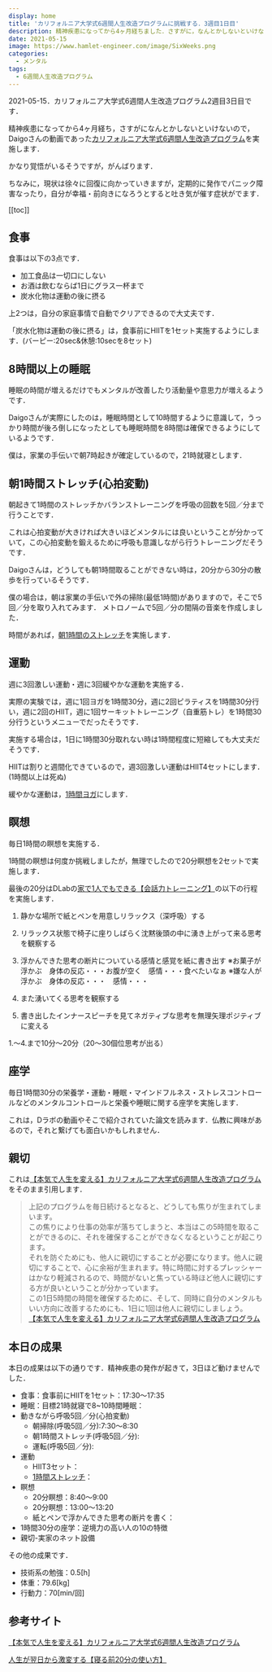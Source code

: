 ```yaml
---
display: home
title: 'カリフォルニア大学式6週間人生改造プログラムに挑戦する．3週目1日目'
description: 精神疾患になってから4ヶ月経ちました．さすがに，なんとかしないといけないので，Daigoさんの動画であった[カリフォルニア大学式6週間人生改造プログラム](https://daigoblog.jp/pushing-thelimits/)を実施します．
date: 2021-05-15
image: https://www.hamlet-engineer.com/image/SixWeeks.png
categories: 
  - メンタル
tags:
  - 6週間人生改造プログラム
---
```

2021-05-15．カリフォルニア大学式6週間人生改造プログラム2週目3日目です．

<!-- more -->

精神疾患になってから4ヶ月経ち，さすがになんとかしないといけないので，Daigoさんの動画であった[カリフォルニア大学式6週間人生改造プログラム](https://daigoblog.jp/pushing-thelimits/)を実施します．

かなり覚悟がいるそうですが，がんばります．

ちなみに，現状は徐々に回復に向かっていきますが，定期的に発作でパニック障害なったり，自分が幸福・前向きになろうとすると吐き気が催す症状がでます．




[[toc]]

## 食事
食事は以下の3点です．
- 加工食品は一切口にしない
- お酒は飲むならば1日にグラス一杯まで
- 炭水化物は運動の後に摂る

上2つは，自分の家庭事情で自動でクリアできるので大丈夫です．

「炭水化物は運動の後に摂る」は，食事前にHIITを1セット実施するようにします．(バーピー:20sec&休憩:10secを8セット)

## 8時間以上の睡眠
睡眠の時間が増えるだけでもメンタルが改善したり活動量や意思力が増えるようです．

Daigoさんが実際にしたのは，睡眠時間として10時間するように意識して，うっかり時間が後ろ倒しになったとしても睡眠時間を8時間は確保できるようにしているようです．

僕は，家業の手伝いで朝7時起きが確定しているので，21時就寝とします．


## 朝1時間ストレッチ(心拍変動)
朝起きて1時間のストレッチかバランストレーニングを呼吸の回数を5回／分まで行うことです．

これは心拍変動が大きければ大きいほどメンタルには良いということが分かっていて，この心拍変動を鍛えるために呼吸も意識しながら行うトレーニングだそうです．

Daigoさんは，どうしても朝1時間取ることができない時は，20分から30分の散歩を行っているそうです．

僕の場合は，朝は家業の手伝いで外の掃除(最低1時間)がありますので，そこで5回／分を取り入れてみます．
メトロノームで5回／分の間隔の音楽を作成しました．

時間があれば，[朝1時間のストレッチ](https://www.youtube.com/watch?v=OAnrX0A48VQ)を実施します．


## 運動
週に3回激しい運動・週に3回緩やかな運動を実施する．

実際の実験では，週に1回ヨガを1時間30分，週に2回ピラティスを1時間30分行い，週に2回のHIIT，週に1回サーキットトレーニング（自重筋トレ）を1時間30分行うというメニューでだったそうです．

実施する場合は，1日に1時間30分取れない時は1時間程度に短縮しても大丈夫だそうです．

HIITは割りと週間化できているので，週3回激しい運動はHIIT4セットにします．(1時間以上は死ぬ)

緩やかな運動は，[1時間ヨガ](https://www.youtube.com/watch?v=DSNpRZDOPZQ)にします．


## 瞑想
毎日1時間の瞑想を実施する．

1時間の瞑想は何度か挑戦しましたが，無理でしたので20分瞑想を2セットで実施します．

最後の20分はDLabの[家で1人でもできる【会話力トレーニング】](https://daigovideolab.jp/play/1587235263)の以下の行程を実施します．

1. 静かな場所で紙とペンを用意しリラックス（深呼吸）する

2. リラックス状態で椅子に座りしばらく沈黙後頭の中に湧き上がって来る思考を観察する

3. 浮かんできた思考の断片についている感情と感覚を紙に書き出す
※お菓子が浮かぶ　身体の反応・・・お腹が空く　感情・・・食べたいなぁ
※嫌な人が浮かぶ　身体の反応・・・　感情・・・

4. また湧いてくる思考を観察する

5. 書き出したインナースピーチを見てネガティブな思考を無理矢理ポジティブに変える

1.～4.まで10分～20分（20～30個位思考が出る）

## 座学
毎日1時間30分の栄養学・運動・睡眠・マインドフルネス・ストレスコントロールなどのメンタルコントロールと栄養や睡眠に関する座学を実施します．

これは，Dラボの動画やそこで紹介されていた論文を読みます．仏教に興味があるので，それと繋げても面白いかもしれません．


## 親切
これは[【本気で人生を変える】カリフォルニア大学式6週間人生改造プログラム](https://daigoblog.jp/pushing-thelimits/)をそのまま引用します．

>上記のプログラムを毎日続けるとなると、どうしても焦りが生まれてしまいます。<br>
この焦りにより仕事の効率が落ちてしまうと、本当はこの5時間を取ることができるのに、それを確保することができなくなるということが起こります。<br>
それを防ぐためにも、他人に親切にすることが必要になります。他人に親切にすることで、心に余裕が生まれます。特に時間に対するプレッシャーはかなり軽減されるので、時間がないと焦っている時ほど他人に親切にする方が良いということが分かっています。<br>
この1日5時間の時間を確保するために、そして、同時に自分のメンタルもいい方向に改善するためにも、1日に1回は他人に親切にしましょう。<br>
[【本気で人生を変える】カリフォルニア大学式6週間人生改造プログラム](https://daigoblog.jp/pushing-thelimits/)


## 本日の成果
本日の成果は以下の通りです．精神疾患の発作が起きて，3日ほど動けませんでした．
- 食事：食事前にHIITを1セット：17:30〜17:35
- 睡眠：目標21時就寝で8~10時間睡眠：
- 動きながら呼吸5回／分(心拍変動)
  - 朝掃除(呼吸5回／分):7:30〜8:30
  - 朝1時間ストレッチ(呼吸5回／分):
  - 運転(呼吸5回／分):
- 運動
  - HIIT3セット：
  - [1時間ストレッチ](https://www.youtube.com/watch?v=u4sHbtxgcok)：
- 瞑想
  - 20分瞑想：8:40〜9:00
  - 20分瞑想：13:00〜13:20
  - 紙とペンで浮かんできた思考の断片を書く：
- 1時間30分の座学：逆境力の高い人の10の特徴
- 親切-実家のネット設備

その他の成果です．
- 技術系の勉強：0.5[h]
- 体重：79.6[kg]
- 行動力：70[min/回]



## 参考サイト
[【本気で人生を変える】カリフォルニア大学式6週間人生改造プログラム](https://daigoblog.jp/pushing-thelimits/)

[人生が翌日から激変する【寝る前20分の使い方】](https://daigoblog.jp/20minutes-night/)

<ClientOnly>
  <CallInArticleAdsense />
</ClientOnly>